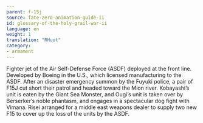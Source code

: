```yaml
---
parent: f-15j
source: fate-zero-animation-guide-ii
id: glossary-of-the-holy-grail-war-ii
language: en
weight: 1
translation: "RHuot"
category:
- armament
---
```


Fighter jet of the Air Self-Defense Force (ASDF) deployed at the front line. Developed by Boeing in the U.S., which licensed manufacturing to the ASDF. After an disaster emergency summon by the Fuyuki police, a pair of F15J cut short their patrol and headed toward the Mion river. Kobayashi’s unit is eaten by the Giant Sea Monster, and Ougi’s unit is taken over by Berserker’s noble phantasm, and engages in a spectacular dog fight with Vimana. Risei arranged for a middle east weapons dealer to supply two new F15 to cover up the loss of the units by the ASDF.
